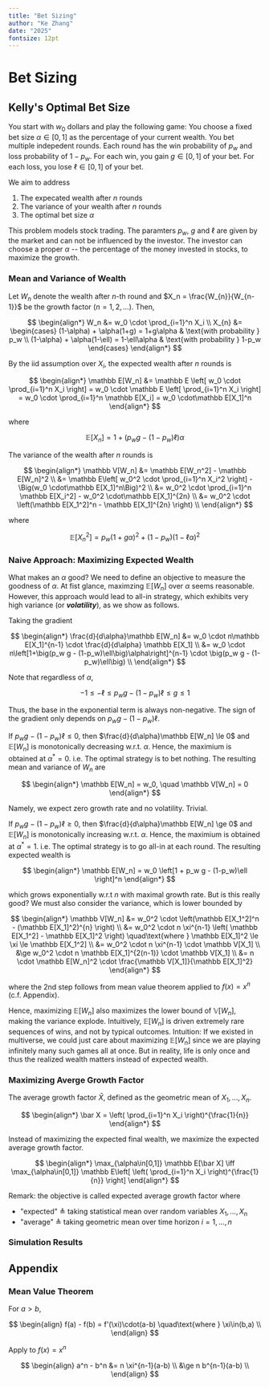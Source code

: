 ```yaml
---
title: "Bet Sizing"
author: "Ke Zhang"
date: "2025"
fontsize: 12pt
---
```


# Bet Sizing

## Kelly's Optimal Bet Size

You start with $w_0$ dollars and play the following game: You choose a fixed bet size $\alpha\in[0,1]$ as the percentage of your current wealth. You bet multiple indepedent rounds. Each round has the win probability of $p_w$ and loss probability of $1-p_w$. For each win, you gain $g\in[0,1]$ of your bet. For each loss, you lose $\ell\in[0,1]$ of your bet.

We aim to address

1. The expecated wealth after $n$ rounds
2. The variance of your wealth after $n$ rounds
3. The optimal bet size $\alpha$

This problem models stock trading. The paramters $p_w$, $g$ and $\ell$ are given by the market and can not be influenced by the investor. The investor can choose a proper $\alpha$ -- the percentage of the money invested in stocks, to maximize the growth.

### Mean and Variance of Wealth

Let $W_n$ denote the wealth after $n$-th round and $X_n = \frac{W_{n}}{W_{n-1}}$ be the growth factor ($n=1,2,\dots$). Then,

$$
\begin{align*}
W_n &= w_0 \cdot \prod_{i=1}^n X_i \\
X_{n} &=
\begin{cases}
(1-\alpha) + \alpha(1+g) = 1+g\alpha       & \text{with probability } p_w \\
(1-\alpha) + \alpha(1-\ell) = 1-\ell\alpha & \text{with probability } 1-p_w
\end{cases}
\end{align*}
$$

By the iid assumption over $X_i$, the expected wealth after $n$ rounds is

$$
\begin{align*}
\mathbb E[W_n]
&= \mathbb E \left[ w_0 \cdot \prod_{i=1}^n X_i \right]
= w_0 \cdot \mathbb E \left[ \prod_{i=1}^n X_i \right]
= w_0 \cdot \prod_{i=1}^n \mathbb E[X_i]
= w_0 \cdot\mathbb E[X_1]^n
\end{align*}
$$

where

$$
\mathbb E[X_{n}] = 1+\big(p_w g - (1-p_w)\ell\big)\alpha
$$

The variance of the wealth after $n$ rounds is

$$
\begin{align*}
\mathbb V[W_n]
&= \mathbb E[W_n^2] - \mathbb E[W_n]^2 \\
&= \mathbb E\left[ w_0^2 \cdot \prod_{i=1}^n X_i^2 \right] - \Big(w_0 \cdot\mathbb E[X_1]^n\Big)^2 \\
&= w_0^2 \cdot \prod_{i=1}^n \mathbb E[X_i^2] - w_0^2 \cdot\mathbb E[X_1]^{2n} \\
&= w_0^2 \cdot \left(\mathbb E[X_1^2]^n - \mathbb E[X_1]^{2n} \right) \\
\end{align*}
$$

where

$$
\mathbb E[X_{n}^2] = p_w(1+g\alpha)^2 + (1-p_w)(1-\ell\alpha)^2
$$

### Naive Approach: Maximizing Expected Wealth

What makes an $\alpha$ good? We need to define an objective to measure the goodness of $\alpha$. At fist glance, maximzing $\mathbb E[W_n]$ over $\alpha$ seems reasonable. However, this approach would lead to all-in strategy, which exhibits very high variance (or ***volatility***), as we show as follows.

Taking the gradient

$$
\begin{align*}
\frac{d}{d\alpha}\mathbb E[W_n]
&= w_0 \cdot n\mathbb E[X_1]^{n-1} \cdot \frac{d}{d\alpha} \mathbb E[X_1] \\
&= w_0 \cdot n\left[1+\big(p_w g - (1-p_w)\ell\big)\alpha\right]^{n-1} \cdot \big(p_w g - (1-p_w)\ell\big) \\
\end{align*}
$$

Note that regardless of $\alpha$,

$$
-1 \le -\ell \le p_w g - (1-p_w)\ell \le g \le 1
$$

Thus, the base in the exponential term is always non-negative. The sign of the gradient only depends on $p_w g - (1-p_w)\ell$.

If $p_w g - (1-p_w)\ell\le0$, then $\frac{d}{d\alpha}\mathbb E[W_n] \le 0$ and $\mathbb E[W_n]$ is monotonically decreasing w.r.t. $\alpha$. Hence, the maximium is obtained at $\alpha^* = 0$. i.e. The optimal strategy is to bet nothing. The resulting mean and variance of $W_n$ are

$$
\begin{align*}
\mathbb E[W_n] = w_0, \quad \mathbb V[W_n] = 0
\end{align*}
$$

Namely, we expect zero growth rate and no volatility. Trivial.

If $p_w g - (1-p_w)\ell\ge 0$, then $\frac{d}{d\alpha}\mathbb E[W_n] \ge 0$ and $\mathbb E[W_n]$ is monotonically increasing w.r.t. $\alpha$. Hence, the maximium is obtained at $\alpha^* = 1$. i.e. The optimal strategy is to go all-in at each round. The resulting expected wealth is

$$
\begin{align*}
\mathbb E[W_n] = w_0 \left[1 + p_w g - (1-p_w)\ell \right]^n
\end{align*}
$$

which grows exponentially w.r.t $n$ with maximal growth rate. But is this really good? We must also consider the variance, which is lower bounded by

$$
\begin{align*}
\mathbb V[W_n]
&= w_0^2 \cdot \left(\mathbb E[X_1^2]^n - (\mathbb E[X_1]^2)^{n} \right)
\\
&= w_0^2 \cdot n \xi^{n-1} \left( \mathbb E[X_1^2] - \mathbb E[X_1]^2 \right)
\quad\text{where } \mathbb E[X_1]^2 \le \xi \le \mathbb E[X_1^2]
\\
&= w_0^2 \cdot n \xi^{n-1} \cdot \mathbb V[X_1]
\\
&\ge w_0^2 \cdot n \mathbb E[X_1]^{2(n-1)} \cdot \mathbb V[X_1]
\\
&= n \cdot \mathbb E[W_n]^2 \cdot \frac{\mathbb V[X_1]}{\mathbb E[X_1]^2}
\end{align*}
$$

where the 2nd step follows from mean value theorem applied to $f(x) = x^n$ (c.f. Appendix).

Hence, maximizing $\mathbb E[W_n]$ also maximizes the lower bound of $\mathbb V[W_n]$, making the variance explode. Intuitively, $\mathbb E[W_n]$ is driven extremely rare sequences of wins, and not by typical outcomes. Intuition: If we existed in multiverse, we could just care about maximizing $\mathbb E[W_n]$ since we are playing infinitely many such games all at once. But in reality, life is only once and thus the realized wealth matters instead of expected wealth.

### Maximizing Averge Growth Factor

The average growth factor $\bar X$, defined as the geometric mean of $X_1,\dots,X_n$.

$$
\begin{align*}
\bar X = \left( \prod_{i=1}^n X_i \right)^{\frac{1}{n}}
\end{align*}
$$

Instead of maximizing the expected final wealth, we maximize the expected average growth factor.

$$
\begin{align*}
\max_{\alpha\in[0,1]} \mathbb E[\bar X]
\iff
\max_{\alpha\in[0,1]} \mathbb E\left[ \left( \prod_{i=1}^n X_i \right)^{\frac{1}{n}} \right]
\end{align*}
$$

Remark: the objective is called expected average growth factor where

* "expected" $\triangleq$ taking statistical mean over random variables $X_1,\dots,X_n$
* "average" $\triangleq$ taking geometric mean over time horizon $i=1,\dots,n$

### Simulation Results

## Appendix

### Mean Value Theorem

For $a>b$,

$$
\begin{align}
f(a) - f(b) = f'(\xi)\cdot(a-b) \quad\text{where } \xi\in(b,a) \\
\end{align}
$$

Apply to $f(x) = x^n$

$$
\begin{align}
a^n - b^n
&= n \xi^{n-1}(a-b) \\
&\ge n b^{n-1}(a-b) \\
\end{align}
$$